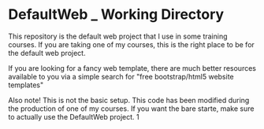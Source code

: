 # DefaultWeb _ Working Directory
This repository is the default web project that I use in some training courses. 
If you are taking one of my courses, this is the right place to be for the default web project. 

If you are looking for a fancy web template, there are much better resources available to you via a simple search for "free bootstrap/html5 website templates"

Also note! This is not the basic setup. This code has been modified during the production of one of my courses.  If you want the bare starte, make sure to actually use the DefaultWeb project.
1
